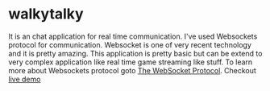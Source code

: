 # walkytalky
It is an chat application for real time communication. I've used Websockets protocol for communication.
Websocket is one of very recent technology and it is pretty amazing. This application is pretty basic
but can be extend to very complex application like real time game streaming like stuff. To learn more about Websockets protocol goto [The WebSocket Protocol](https://tools.ietf.org/html/rfc6455).
Checkout [live demo](https://sachinsngh165.github.io/walkytalky/)
